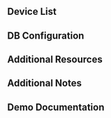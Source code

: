 # <use-case>

## Device List

## DB Configuration

## Additional Resources

## Additional Notes

## Demo Documentation
